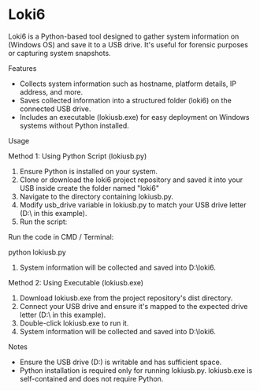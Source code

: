 # Loki6
Loki6 is a Python-based tool designed to gather system information on (Windows OS) and save it to a USB drive. It's useful for forensic purposes or capturing system snapshots.

Features

* Collects system information such as hostname, platform details, IP address, and more.
* Saves collected information into a structured folder (loki6) on the connected USB drive.
* Includes an executable (lokiusb.exe) for easy deployment on Windows systems without Python installed.

Usage

Method 1: Using Python Script (lokiusb.py)

1. Ensure Python is installed on your system.
2. Clone or download the loki6 project repository and saved it into your USB inside create the folder named "loki6"
3. Navigate to the directory containing lokiusb.py.
4. Modify usb_drive variable in lokiusb.py to match your USB drive letter (D:\ in this example).
5. Run the script:

Run the code in CMD / Terminal:

python lokiusb.py


1. System information will be collected and saved into D:\loki6.

Method 2: Using Executable (lokiusb.exe)

1. Download lokiusb.exe from the project repository's dist directory.
2. Connect your USB drive and ensure it's mapped to the expected drive letter (D:\ in this example).
3. Double-click lokiusb.exe to run it.
4. System information will be collected and saved into D:\loki6.

Notes

* Ensure the USB drive (D:\) is writable and has sufficient space.
* Python installation is required only for running lokiusb.py. lokiusb.exe is self-contained and does not require Python.

